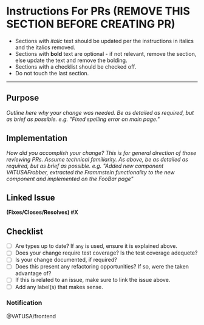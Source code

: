 # Instructions For PRs (REMOVE THIS SECTION BEFORE CREATING PR)
- Sections with _italic_ text should be updated per the instructions in italics and the italics removed.
- Sections with **bold** text are optional - if not relevant, remove the section, else update the text and remove the bolding.
- Sections with a checklist should be checked off.
- Do not touch the last section.

---

## Purpose
_Outline here why your change was needed. Be as detailed as required, but as brief as possible. e.g. "Fixed spelling error on main page."_

## Implementation
_How did you accomplish your change? This is for general direction of those reviewing PRs. Assume technical familiarity. As above, be as detailed as required, but as brief as possible. e.g. "Added new component VATUSAFrobber, extracted the Frammstein functionality to the new component and implemented on the FooBar page"_

## Linked Issue
**(Fixes/Closes/Resolves) #X**

## Checklist
- [ ] Are types up to date? If `any` is used, ensure it is explained above.
- [ ] Does your change require test coverage? Is the test coverage adequete?
- [ ] Is your change documented, if required? 
- [ ] Does this present any refactoring opportunities? If so, were the taken advantage of?
- [ ] If this is related to an issue, make sure to link the issue above.
- [ ] Add any label(s) that makes sense.

### Notification
@VATUSA/frontend